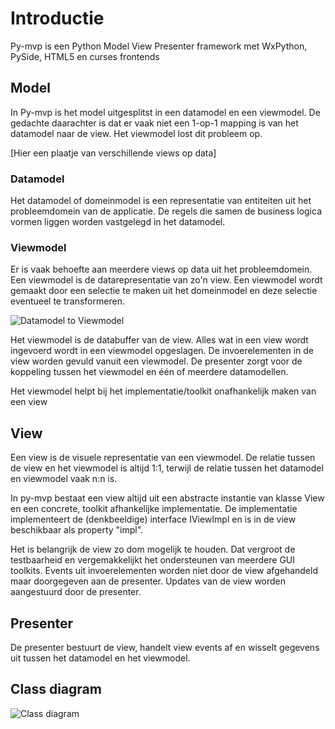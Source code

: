 # Introductie

Py-mvp is een Python Model View Presenter framework met WxPython, PySide, HTML5 en curses frontends

## Model
In Py-mvp is het model uitgesplitst in een datamodel en een viewmodel. De gedachte daarachter is dat
er vaak niet een 1-op-1 mapping is van het datamodel naar de view. Het viewmodel lost dit probleem op.

[Hier een plaatje van verschillende views op data]

### Datamodel
Het datamodel of domeinmodel is een representatie van entiteiten uit het probleemdomein van de applicatie.
De regels die samen de business logica vormen liggen worden vastgelegd in het datamodel.


### Viewmodel
Er is vaak behoefte aan meerdere views op data uit het probleemdomein. Een viewmodel is de datarepresentatie van
zo'n view. Een viewmodel wordt gemaakt door een selectie te maken uit het domeinmodel en deze selectie eventueel
te transformeren.

![Datamodel to Viewmodel](../wiki/img/diagrams/datamodel_to_viewmodel.png "Datamodel to Viewmodel")

Het viewmodel is de databuffer van de view. Alles wat in een view wordt ingevoerd wordt in een viewmodel
opgeslagen. De invoerelementen in de view worden gevuld vanuit een viewmodel. De presenter zorgt voor de
koppeling tussen het viewmodel en één of meerdere datamodellen.

Het viewmodel helpt bij het implementatie/toolkit onafhankelijk maken van een view

## View
Een view is de visuele representatie van een viewmodel. De relatie tussen de view en het viewmodel is
altijd 1:1, terwijl de relatie tussen het datamodel en viewmodel vaak n:n is.

In py-mvp bestaat een view altijd uit een abstracte instantie van klasse View en een concrete, toolkit
afhankelijke implementatie. De implementatie implementeert de (denkbeeldige) interface IViewImpl
en is in de view beschikbaar als property "impl".

Het is belangrijk de view zo dom mogelijk te houden. Dat vergroot de testbaarheid en vergemakkelijkt
het ondersteunen van meerdere GUI toolkits. Events uit invoerelementen worden niet door de view
afgehandeld maar doorgegeven aan de presenter. Updates van de view worden aangestuurd door de presenter.

## Presenter
De presenter bestuurt de view, handelt view events af en wisselt gegevens uit tussen het datamodel
en het viewmodel.

## Class diagram

![Class diagram](../wiki/img/diagrams/py-mvp.png "Class diagram")
